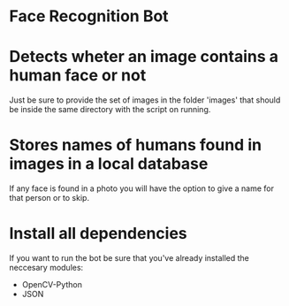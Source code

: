 # Face Recognition Bot


# Detects wheter an image contains a human face or not
Just be sure to provide the set of images in the folder 'images' that should be inside the same directory with the script on running.

# Stores names of humans found in images in a local database
If any face is found in a photo you will have the option to give a name for that person or to skip.

# Install all dependencies
If you want to run the bot be sure that you've already installed the neccesary modules: 
* OpenCV-Python
* JSON
